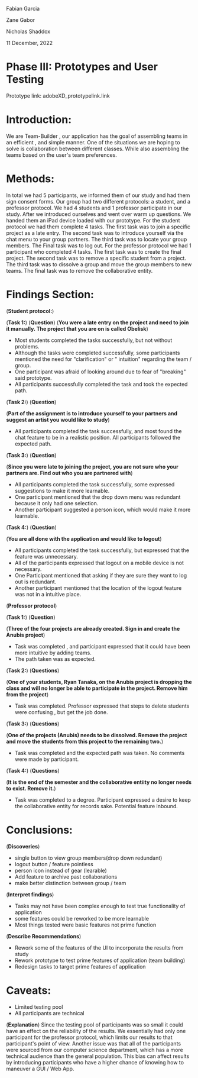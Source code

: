 Fabian Garcia 

Zane Gabor 

Nicholas Shaddox 

11 December, 2022 

# Phase III: Prototypes and User Testing

Prototype link:  adobeXD_prototypelink.link

# Introduction:
We are Team-Builder , our application has the goal of assembling teams in an efficient , and simple manner. One of the situations we are hoping to solve is collaboration between different classes. While also assembling the teams based on the user's team preferences. 

# Methods:
In total we had 5 participants, we informed them of our study and had them sign consent forms. Our group had two different protocols: a student, and a professor protocol. We had 4 students and 1 professor participate in our study. After we introduced ourselves and went over warm up questions. We handed them an iPad device loaded with our prototype. For the student protocol we had them complete 4 tasks. The first task was to join a specific project as a late entry. The second task was to introduce yourself via the chat menu to your group partners. The third task was to locate your group members. The Final task was to log out. For the professor protocol we had 1 participant who completed 4 tasks. The first task was to create the final project. The second task was to remove a specific student from a project. The third task was to dissolve a group and move the group members to new teams. The final task was to remove the collaborative entity. 

# Findings Section:
(**Student protocol:**)


(**Task 1:**)
(**Question**)
(**You were a late entry on the project and need to join it manually. The project that you are on is called Obelisk**)

- Most students completed the tasks successfully, but not without problems. 
- Although the tasks were completed successfully, some participants mentioned the need for "clarification" or " intuition" regarding the team / group. 
- One participant was afraid of looking around due to fear of "breaking" said prototype. 
- All participants successfully completed the task and took the expected path.

(**Task 2:**)
(**Question**)

(**Part of the assignment is to introduce yourself to your partners and suggest an artist you would like to study**)

- All participants completed the task successfully, and most found the chat feature to be in a realistic position. All participants followed the expected path.

(**Task 3:**)
(**Question**)

(**Since you were late to joining the project, you are not sure who your partners are. Find out who you are partnered with**)

- All participants completed the task successfully, some expressed suggestions to make it more learnable. 
- One participant mentioned that the drop down menu was redundant because it only had one selection. 
- Another participant suggested a person icon, which would make it more learnable. 

(**Task 4:**)
(**Question**)

(**You are all done with the application and would like to logout**)

- All participants completed the task successfully, but expressed that the feature was unnecessary. 
- All of the participants expressed that logout on a mobile device is not necessary. 
- One Participant mentioned that asking if they are sure they want to log out is redundant. 
- Another participant mentioned that the location of the logout feature was not in a intuitive place. 


(**Professor protocol**)

(**Task 1:**)
(**Question**)

(**Three of the four projects are already created. Sign in and create the Anubis project**)

- Task was completed , and participant expressed that it could have been more intuitive by adding teams. 
- The path taken was as expected.

(**Task 2:**)
(**Questions**)

(**One of your students, Ryan Tanaka, on the Anubis project is dropping the class and will no longer be able to participate in the project. Remove him from the project**)

- Task was completed. Professor expressed that steps to delete students were confusing , but get the job done. 

(**Task 3:**)
(**Questions**)


(**One of the projects (Anubis) needs to be dissolved. Remove the project and move the students from this project to the remaining two.**)

- Task was completed and the expected path was taken. No comments were made by participant.

(**Task 4:**)
(**Questions**)

(**It is the end of the semester and the collaborative entiity no longer needs to exist. Remove it.**)

- Task was completed to a degree. Participant expressed a desire to keep the collaborative entity for records sake. Potential feature inbound.


# Conclusions:

(**Discoveries**)
- single button to view group members(drop down redundant)
- logout button / feature pointless
- person icon instead of gear (learable)
- Add feature to archive past collaborations
- make better distinction between group / team

(**Interpret findings**)
- Tasks may not have been complex enough to test true functionality of application
- some features could be reworked to be more learnable
- Most things tested were basic features not prime function

(**Describe Recommendations**)
- Rework some of the features of the UI to incorporate the results from study
- Rework prototype to test prime features of application (team building)
- Redesign tasks to target prime features of application 

# Caveats:
- Limited testing pool
- All participants are technical 

(**Explanation**)
Since the testing pool of participants was so small it could have an effect on the reliability of the results. We essentially had only one participant for the professor protocol, which limits our results to that participant's point of view. Another issue was that all of the participants were sourced from our computer science department, which has a more technical audience than the general population. This bias can affect results by introducing participants who have a higher chance of knowing how to maneuver a GUI / Web App.

